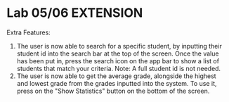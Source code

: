 # Lab 05/06 EXTENSION

Extra Features:
1. The user is now able to search for a specific student, by inputting their student id into the search bar at the top of the screen. Once the value has been put in, press the search icon on the app bar to show a list of students that match your criteria. Note: A full student id is not needed.
2. The user is now able to get the average grade, alongside the highest and lowest grade from the grades inputted into the system. To use it, press on the "Show Statistics" button on the bottom of the screen.
